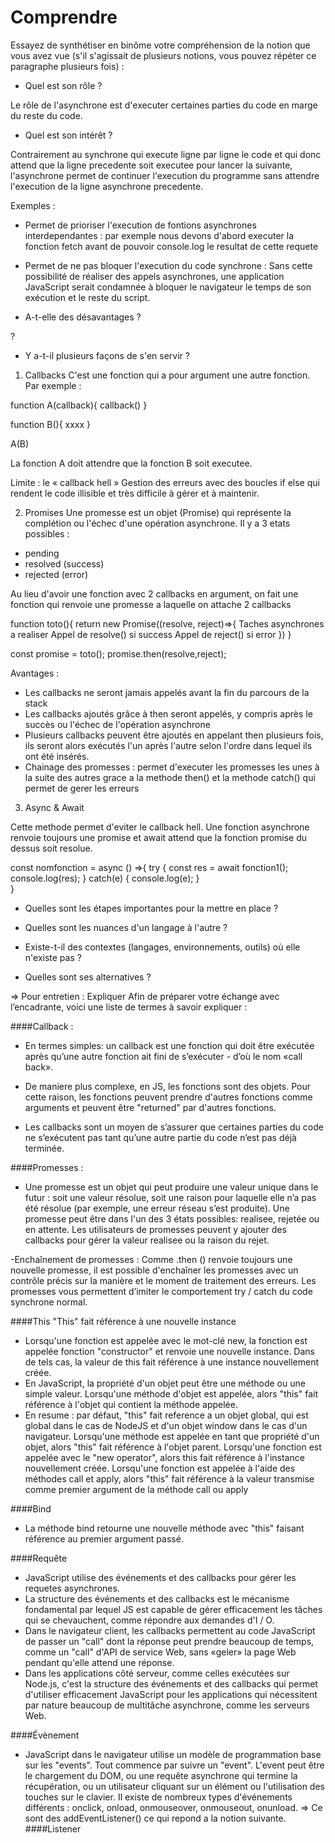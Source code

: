 # Comprendre

Essayez de synthétiser en binôme votre compréhension de la notion que vous avez vue (s'il s'agissait de plusieurs notions, vous pouvez répéter ce paragraphe plusieurs fois) : 
- Quel est son rôle ? 

Le rôle de l'asynchrone est d'executer certaines parties du code en marge du reste du code.


- Quel est son intérêt ?

Contrairement au synchrone qui execute ligne par ligne le code et qui donc attend que la ligne precedente soit executee pour lancer la suivante, l'asynchrone permet de continuer l'execution du programme sans attendre l'execution de la ligne asynchrone precedente.

Exemples :
- Permet de prioriser l'execution de fontions asynchrones interdependantes : par exemple nous devons d'abord executer la fonction fetch avant de pouvoir console.log le resultat de cette requete
- Permet de ne pas bloquer l'execution du code synchrone :  Sans cette possibilité de réaliser des appels asynchrones, une application JavaScript serait condamnée à bloquer le navigateur le temps de son exécution et le reste du script.

- A-t-elle des désavantages ? 

?

- Y a-t-il plusieurs façons de s'en servir ? 

1) Callbacks
C'est une fonction qui a pour argument une autre fonction. 
Par exemple :

function A(callback){
	callback()
}

function B(){
	xxxx
}

A(B)

La fonction A doit attendre que la fonction B soit executee.

Limite : le « callback hell »
Gestion des erreurs avec des boucles if else qui rendent le code illisible et très difficile à gérer et à maintenir.

2) Promises
Une promesse est un objet (Promise) qui représente la complétion ou l'échec d'une opération asynchrone. Il y a 3 etats possibles :
- pending
- resolved (success)
- rejected (error)

Au lieu d'avoir une fonction avec 2 callbacks en argument, on fait une fonction qui renvoie une promesse a laquelle on attache 2 callbacks

function toto(){
	return new Promise((resolve, reject)=>{
		Taches asynchrones a realiser
		Appel de resolve() si success
		Appel de reject() si error
	})
} 

const promise = toto();
promise.then(resolve,reject);

Avantages :
- Les callbacks ne seront jamais appelés avant la fin du parcours de la stack
- Les callbacks ajoutés grâce à then seront appelés, y compris après le succès ou l'échec de l'opération asynchrone
- Plusieurs callbacks peuvent être ajoutés en appelant then plusieurs fois, ils seront alors exécutés l'un après l'autre selon l'ordre dans lequel ils ont été insérés.
- Chainage des promesses : permet d'executer les promesses les unes à la suite des autres grace a la methode then() et la methode catch() qui permet de gerer les erreurs

3) Async & Await

Cette methode permet d'eviter le callback hell.
Une fonction asynchrone renvoie toujours une promise et await attend que la fonction promise du dessus soit resolue.

const nomfonction  = async () =>{
	try {
	const res = await fonction1();
	console.log(res);
	}
	catch(e) { console.log(e);
	}	
}

- Quelles sont les étapes importantes pour la mettre en place ? 

- Quelles sont les nuances d'un langage à l'autre ?

- Existe-t-il des contextes (langages, environnements, outils) où elle n'existe pas ? 

- Quelles sont ses alternatives ? 

=> Pour entretien :
Expliquer
Afin de préparer votre échange avec l’encadrante, voici une liste de termes à savoir expliquer :

####Callback :

- En termes simples: un callback est une fonction qui doit être exécutée après qu’une autre fonction ait fini de s’exécuter - d’où le nom «call back».

- De maniere plus complexe, en JS, les fonctions sont des objets. Pour cette raison, les fonctions peuvent prendre d'autres fonctions comme arguments et peuvent être "returned" par d'autres fonctions.

- Les callbacks sont un moyen de s’assurer que certaines parties du code ne s’exécutent pas tant qu’une autre partie du code n’est pas déjà terminée.

####Promesses :

- Une promesse est un objet qui peut produire une valeur unique dans le futur : soit une valeur résolue, soit une raison pour laquelle elle n’a pas été résolue (par exemple, une erreur réseau s’est produite). Une promesse peut être dans l'un des 3 états possibles: realisee, rejetée ou en attente. Les utilisateurs de promesses peuvent y ajouter des callbacks pour gérer la valeur realisee ou la raison du rejet.

-Enchaînement de promesses :
Comme .then () renvoie toujours une nouvelle promesse, il est possible d'enchaîner les promesses avec un contrôle précis sur la manière et le moment de traitement des erreurs. Les promesses vous permettent d’imiter le comportement try / catch du code synchrone normal.

####This
"This" fait référence à une nouvelle instance

- Lorsqu'une fonction est appelée avec le mot-clé new, la fonction est appelée fonction "constructor" et renvoie une nouvelle instance. Dans de tels cas, la valeur de this fait référence à une instance nouvellement créée.
- En JavaScript, la propriété d'un objet peut être une méthode ou une simple valeur. Lorsqu'une méthode d'objet est appelée, alors "this" fait référence à l'objet qui contient la méthode appelée.
- En resume : par défaut, "this" fait reference a un objet global, qui est global dans le cas de NodeJS et d'un objet window dans le cas d'un navigateur.
  Lorsqu'une méthode est appelée en tant que propriété d'un objet, alors "this" fait référence à l'objet parent.
  Lorsqu'une fonction est appelée avec le "new operator", alors this fait référence à l'instance nouvellement créée.
  Lorsqu'une fonction est appelée à l'aide des méthodes call et apply, alors "this" fait référence à la valeur transmise comme premier argument de la méthode call ou apply

####Bind

- La méthode bind retourne une nouvelle méthode avec "this" faisant référence au premier argument passé.

####Requête
- JavaScript utilise des événements et des callbacks pour gérer les requetes asynchrones.
- La structure des événements et des callbacks est le mécanisme fondamental par lequel JS est capable de gérer efficacement les tâches qui se chevauchent, comme répondre aux demandes d'I / O.
- Dans le navigateur client, les callbacks permettent au code JavaScript de passer un "call" dont la réponse peut prendre beaucoup de temps, comme un "call" d'API de service Web, sans «geler» la page Web pendant qu'elle attend une réponse.
- Dans les applications côté serveur, comme celles exécutées sur Node.js, c'est la structure des événements et des callbacks qui permet d'utiliser efficacement JavaScript pour les applications qui nécessitent par nature beaucoup de multitâche asynchrone, comme les serveurs Web.

####Évènement
- JavaScript dans le navigateur utilise un modèle de programmation base sur les "events".
Tout commence par suivre un "event".
L'event peut être le chargement du DOM, ou une requête asynchrone qui termine la récupération, ou un utilisateur cliquant sur un élément ou l'utilisation des touches sur le clavier.
Il existe de nombreux types d'événements différents : onclick, onload, onmouseover, onmouseout, onunload. => Ce sont des addEventListener() ce qui repond a la notion suivante.
####Listener
